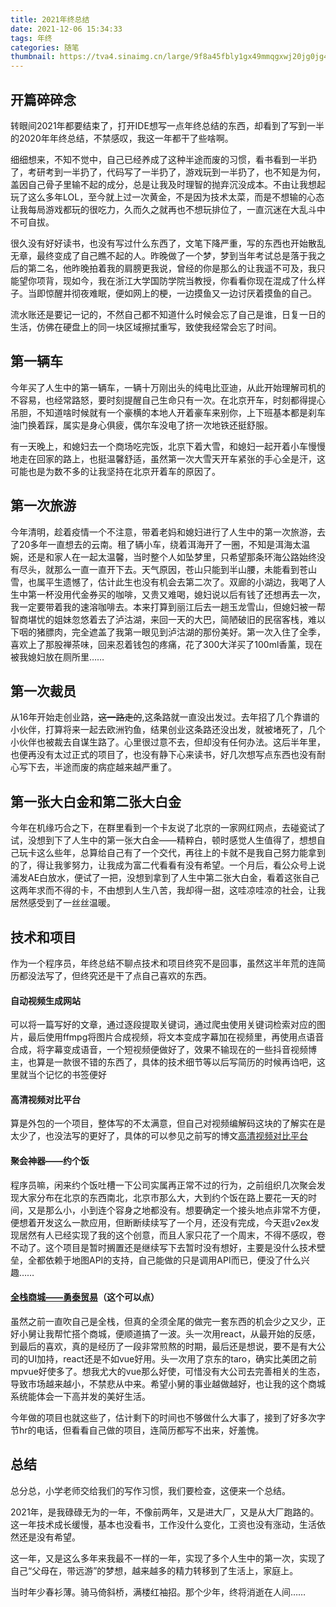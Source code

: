 ```yaml
---
title: 2021年终总结
date: 2021-12-06 15:34:33
tags: 年终
categories: 随笔
thumbnail: https://tva4.sinaimg.cn/large/9f8a45fbly1gx49mmqgxwj20jg0jg41a.jpg
---
```

## 开篇碎碎念
转眼间2021年都要结束了，打开IDE想写一点年终总结的东西，却看到了写到一半的2020年年终总结，不禁感叹，我这一年都干了些啥啊。

细细想来，不知不觉中，自己已经养成了这种半途而废的习惯，看书看到一半扔了，考研考到一半扔了，代码写了一半扔了，游戏玩到一半扔了，也不知是为何，盖因自己骨子里输不起的成分，总是让我及时理智的抛弃沉没成本。不由让我想起玩了这么多年LOL，至今就上过一次黄金，不是因为技术太菜，而是不想输的心态让我每局游戏都玩的很吃力，久而久之就再也不想玩排位了，一直沉迷在大乱斗中不可自拔。

很久没有好好读书，也没有写过什么东西了，文笔下降严重，写的东西也开始散乱无章，最终变成了自己瞧不起的人。昨晚做了一个梦，梦到当年考试总是落于我之后的第二名，他昨晚拍着我的肩膀更我说，曾经的你是那么的让我遥不可及，我只能望你项背，现如今，我在浙江大学国防学院当教授，你看看你现在混成了什么样子。当即惊醒并彻夜难眠，便如网上的梗，一边摸鱼又一边讨厌着摸鱼的自己。

流水账还是要记一记的，不然自己都不知道什么时候会忘了自己是谁，日复一日的生活，仿佛在硬盘上的同一块区域擦拭重写，致使我经常会忘了时间。

## 第一辆车
今年买了人生中的第一辆车，一辆十万刚出头的纯电比亚迪，从此开始理解司机的不容易，也经常路怒，要时刻提醒自己生命只有一次。在北京开车，时刻都得提心吊胆，不知道啥时候就有一个豪横的本地人开着豪车来别你，上下班基本都是刹车油门换着踩，属实是身心俱疲，偶尔车没电了挤一次地铁还挺舒服。

有一天晚上，和媳妇去一个商场吃完饭，北京下着大雪，和媳妇一起开着小车慢慢地走在回家的路上，也挺温馨舒适，虽然第一次大雪天开车紧张的手心全是汗，这可能也是为数不多的让我坚持在北京开着车的原因了。

## 第一次旅游
今年清明，趁着疫情一个不注意，带着老妈和媳妇进行了人生中的第一次旅游，去了20多年一直想去的云南。租了辆小车，绕着洱海开了一圈，不知是洱海太温婉，还是和家人在一起太温馨，当时整个人如坠梦里，只希望那条环海公路始终没有尽头，就那么一直一直开下去。天气原因，苍山只能到半山腰，未能看到苍山雪，也属平生遗憾了，估计此生也没有机会去第二次了。双廊的小湖边，我喝了人生中第一杯没用代金券买的咖啡，又贵又难喝，媳妇说以后有钱了还想再去一次，我一定要带着我的速溶咖啡去。本来打算到丽江后去一趟玉龙雪山，但媳妇被一帮智商堪忧的姐妹忽悠着去了泸沽湖，来回一天的大巴，简陋破旧的民宿客栈，难以下咽的猪膘肉，完全遮盖了我第一眼见到泸沽湖的那份美好。第一次入住了全季，喜欢上了那股禅茶味，回来忍着钱包的疼痛，花了300大洋买了100ml香薰，现在被我媳妇放在厕所里……

## 第一次裁员
从16年开始走创业路，~~这一路走的~~,这条路就一直没出发过。去年招了几个靠谱的小伙伴，打算将来一起去欧洲钓鱼，结果创业这条路还没出发，就被堵死了，几个小伙伴也被裁去自谋生路了。心里很过意不去，但却没有任何办法。这后半年里，也便再没有太过正式的项目了，也没有静下心来读书，好几次想写点东西也没有耐心写下去，半途而废的病症越来越严重了。

## 第一张大白金和第二张大白金
今年在机缘巧合之下，在群里看到一个卡友说了北京的一家网红网点，去碰瓷试了试，没想到下了人生中的第一张大白金——精粹白，顿时感觉人生值得了，想想自己玩卡这么些年，总算给自己有了一个交代，再往上的卡就不是我自己努力能拿到的了，得让我爹努力，让我成为富二代看看有没有希望。一个月后，看公众号上说浦发AE白放水，便试了一把，没想到拿到了人生中第二张大白金，看着这张自己这两年求而不得的卡，不由想到人生八苦，我却得一甜，这哇凉哇凉的社会，让我居然感受到了一丝丝温暖。

## 技术和项目
作为一个程序员，年终总结不聊点技术和项目终究不是回事，虽然这半年荒的连简历都没法写了，但终究还是干了点自己喜欢的东西。
#### 自动视频生成网站
可以将一篇写好的文章，通过逐段提取关键词，通过爬虫使用关键词检索对应的图片，最后使用ffmpg将图片合成视频，将文本变成字幕加在视频里，再使用点语音合成，将字幕变成语音，一个短视频便做好了，效果不输现在的一些抖音视频博主，也算是一款很不错的东西了，具体的技术细节等以后写简历的时候再诌吧，这里就当个记忆的书签便好
#### 高清视频对比平台
算是外包的一个项目，整体写的不太满意，但自己对视频编解码这块的了解实在是太少了，也没法写的更好了，具体的可以参见之前写的博文[高清视频对比平台](https://xzjs.github.io/2021/08/27/Hd-video-comparison-tool/)
#### 聚会神器——约个饭
程序员嘛，闲来约个饭吐槽一下公司实属再正常不过的行为，之前组织几次聚会发现大家分布在北京的东西南北，北京市那么大，大到约个饭在路上要花一天的时间，又是那么小，小到连个容身之地都没有。想要确定一个接头地点非常不方便，便想着开发这么一款应用，但断断续续写了一个月，还没有完成，今天逛v2ex发现居然有人已经实现了我的这个创意，而且人家只花了一个周末，不得不感叹，卷不动了。这个项目是暂时搁置还是继续写下去暂时没有想好，主要是没什么技术壁垒，全都依赖于地图API的支持，自己能做的只是调用API而已，便没了什么兴趣……
#### [全栈商城——勇泰贸易](https://github.com/xzjs/ytmy)（这个可以点）
虽然之前一直吹自己是全栈，但真的全须全尾的做完一套东西的机会少之又少，正好小舅让我帮忙搭个商城，便顺道搞了一波。头一次用react，从最开始的反感，到最后的喜欢，真的是经历了一段非常煎熬的时期，最后还是想说，要不是有大公司的UI加持，react还是不如vue好用。头一次用了京东的taro，确实比美团之前mpvue好使多了。想我尤大的vue那么好使，可惜没有大公司去完善相关的生态，导致市场越来越小，不禁悲从中来。希望小舅的事业越做越好，也让我的这个商城系统能体会一下高并发的美好生活。

今年做的项目也就这些了，估计剩下的时间也不够做什么大事了，接到了好多次字节hr的电话，但看看自己做的项目，连简历都写不出来，好羞愧。

## 总结
总分总，小学老师交给我们的写作习惯，我们要检查，这便来一个总结。

2021年，是我碌碌无为的一年，不像前两年，又是进大厂，又是从大厂跑路的。这一年技术成长缓慢，基本也没看书，工作没什么变化，工资也没有涨动，生活依然还是没有希望。

这一年，又是这么多年来我最不一样的一年，实现了多个人生中的第一次，实现了自己“父母在，带远游”的梦想，越来越多的精力转移到了生活上，家庭上。

当时年少春衫薄。骑马倚斜桥，满楼红袖招。那个少年，终将消逝在人间……